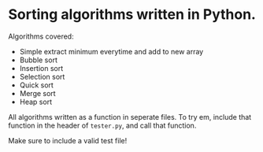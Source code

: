 # Sorting algorithms written in Python.

Algorithms covered:
- Simple extract minimum everytime and add to new array
- Bubble sort
- Insertion sort
- Selection sort
- Quick sort
- Merge sort
- Heap sort

All algorithms written as a function in seperate files. To try em, include that function in the header of `tester.py`, and call that function.

Make sure to include a valid test file!
